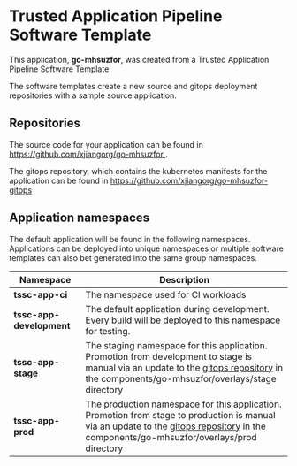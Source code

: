 # Trusted Application Pipeline Software Template

This application, **go-mhsuzfor**, was created from a Trusted Application Pipeline Software Template.

The software templates create a new source and gitops deployment repositories with a sample source application. 

## Repositories

The source code for your application can be found in [https://github.com/xjiangorg/go-mhsuzfor ](https://github.com/xjiangorg/go-mhsuzfor ).
 
The gitops repository, which contains the kubernetes manifests for the application can be found in 
[https://github.com/xjiangorg/go-mhsuzfor-gitops ](https://github.com/xjiangorg/go-mhsuzfor-gitops ) 

## Application namespaces 

The default application will be found in the following namespaces. Applications can be deployed into unique namespaces or multiple software templates can also bet generated into the same group namespaces.  

|  Namespace   |  Description   |  
| -------- | -------- |
| **tssc-app-ci** | The namespace used for CI workloads |
| **tssc-app-development** | The default application during development. Every build will be deployed to this namespace for testing. |
| **tssc-app-stage** | The staging namespace for this application. Promotion from development to stage is manual via an update to the [gitops repository](https://github.com/xjiangorg/go-mhsuzfor-gitops ) in the components/go-mhsuzfor/overlays/stage directory |
| **tssc-app-prod** | The production namespace for this application. Promotion from stage to production is manual via an update to the [gitops repository](https://github.com/xjiangorg/go-mhsuzfor-gitops ) in the components/go-mhsuzfor/overlays/prod directory |